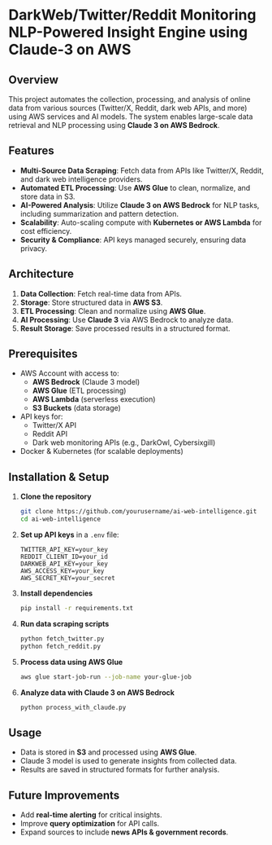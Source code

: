# DarkWeb/Twitter/Reddit Monitoring NLP-Powered Insight Engine using Claude-3 on AWS

## Overview

This project automates the collection, processing, and analysis of online data from various sources (Twitter/X, Reddit, dark web APIs, and more) using AWS services and AI models. The system enables large-scale data retrieval and NLP processing using **Claude 3 on AWS Bedrock**.

## Features

- **Multi-Source Data Scraping**: Fetch data from APIs like Twitter/X, Reddit, and dark web intelligence providers.
- **Automated ETL Processing**: Use **AWS Glue** to clean, normalize, and store data in S3.
- **AI-Powered Analysis**: Utilize **Claude 3 on AWS Bedrock** for NLP tasks, including summarization and pattern detection.
- **Scalability**: Auto-scaling compute with **Kubernetes or AWS Lambda** for cost efficiency.
- **Security & Compliance**: API keys managed securely, ensuring data privacy.

## Architecture

1. **Data Collection**: Fetch real-time data from APIs.
2. **Storage**: Store structured data in **AWS S3**.
3. **ETL Processing**: Clean and normalize using **AWS Glue**.
4. **AI Processing**: Use **Claude 3** via AWS Bedrock to analyze data.
5. **Result Storage**: Save processed results in a structured format.

## Prerequisites

- AWS Account with access to:
  - **AWS Bedrock** (Claude 3 model)
  - **AWS Glue** (ETL processing)
  - **AWS Lambda** (serverless execution)
  - **S3 Buckets** (data storage)
- API keys for:
  - Twitter/X API
  - Reddit API
  - Dark web monitoring APIs (e.g., DarkOwl, Cybersixgill)
- Docker & Kubernetes (for scalable deployments)

## Installation & Setup

1. **Clone the repository**

   ```bash
   git clone https://github.com/yourusername/ai-web-intelligence.git
   cd ai-web-intelligence
   ```

2. **Set up API keys** in a `.env` file:

   ```
   TWITTER_API_KEY=your_key
   REDDIT_CLIENT_ID=your_id
   DARKWEB_API_KEY=your_key
   AWS_ACCESS_KEY=your_key
   AWS_SECRET_KEY=your_secret
   ```

3. **Install dependencies**

   ```bash
   pip install -r requirements.txt
   ```

4. **Run data scraping scripts**

   ```bash
   python fetch_twitter.py
   python fetch_reddit.py
   ```

5. **Process data using AWS Glue**

   ```bash
   aws glue start-job-run --job-name your-glue-job
   ```

6. **Analyze data with Claude 3 on AWS Bedrock**

   ```bash
   python process_with_claude.py
   ```

## Usage

- Data is stored in **S3** and processed using **AWS Glue**.
- Claude 3 model is used to generate insights from collected data.
- Results are saved in structured formats for further analysis.

## Future Improvements

- Add **real-time alerting** for critical insights.
- Improve **query optimization** for API calls.
- Expand sources to include **news APIs & government records**.

